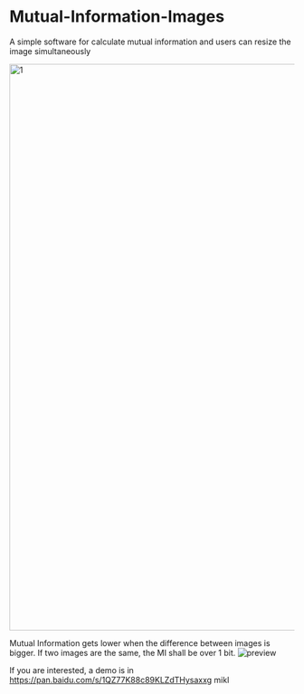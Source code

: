 # Mutual-Information-Images
A simple software for calculate mutual information and users can resize the image simultaneously

<img width="1003" alt="1" src="https://user-images.githubusercontent.com/43289834/158053024-f96e02b6-f3a8-4f69-ade1-7318f402b562.PNG">

Mutual Information gets lower when the difference between images is bigger. If two images are the same, the MI shall be over 1 bit.
![preview](https://user-images.githubusercontent.com/43289834/158053027-80018b69-607b-421c-a87f-533d486587ca.gif)

If you are interested, a demo is in   https://pan.baidu.com/s/1QZ77K88c89KLZdTHysaxxg   mikl
